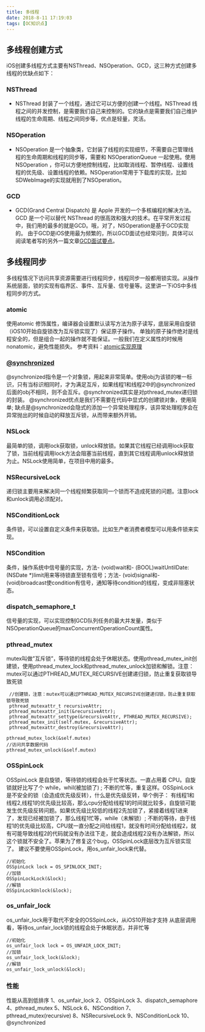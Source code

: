 ```yaml
---
title: 多线程
date: 2018-8-11 17:19:03
tags: [OC知识点]
---
```

<meta name="referrer" content="no-referrer"/>


## 多线程创建方式

iOS创建多线程方式主要有NSThread、NSOperation、GCD，这三种方式创建多线程的优缺点如下：

### NSThread

*   NSThread 封装了一个线程，通过它可以方便的创建一个线程。NSThread 线程之间的并发控制，是需要我们自己来控制的。它的缺点是需要我们自己维护线程的生命周期、线程之间同步等，优点是轻量，灵活。

### NSOperation

*   NSOperation 是一个抽象类，它封装了线程的实现细节，不需要自己管理线程的生命周期和线程的同步等，需要和 NSOperationQueue 一起使用。使用 NSOperation ，你可以方便地控制线程，比如取消线程、暂停线程、设置线程的优先级、设置线程的依赖。NSOperation常用于下载库的实现，比如SDWebImage的实现就用到了NSOperation。

### GCD

*   GCD(Grand Central Dispatch) 是 Apple 开发的一个多核编程的解决方法。GCD 是一个可以替代 NSThread 的很高效和强大的技术。在平常开发过程中，我们用的最多的就是GCD。哦，对了，NSOperation是基于GCD实现的。
    由于GCD是iOS使用最为频繁的，所以GCD面试也经常问到，具体可以阅读笔者写的另外一篇文章[GCD面试要点](https://xiaozhuanlan.com/topic/9206813475)。
<!-- more -->

## 多线程同步

多线程情况下访问共享资源需要进行线程同步，线程同步一般都用锁实现。从操作系统层面，锁的实现有临界区、事件、互斥量、信号量等。这里讲一下iOS中多线程同步的方式。

### atomic

使用atomic 修饰属性，编译器会设置默认读写方法为原子读写，底层采用自旋锁（iOS10开始自旋锁改为互斥锁实现了）保证原子操作。
单独的原子操作绝对是线程安全的，但是组合一起的操作就不能保证。一般我们在定义属性的时候用nonatomic，避免性能损失。
参考资料：[atomic实现原理](https://www.cnblogs.com/junhuawang/p/13529814.html)

### [@synchronized](https://xiaozhuanlan.com/u/1294451781)

@synchronized指令是一个对象锁，用起来非常简单。使用obj为该锁的唯一标识，只有当标识相同时，才为满足互斥，如果线程1和线程2中的@synchronized后面的obj不相同，则不会互斥。@synchronized其实是对pthread_mutex递归锁的封装。
@synchronized优点是我们不需要在代码中显式的创建锁对象，使用简单; 缺点是@synchronized会隐式的添加一个异常处理程序，该异常处理程序会在异常抛出的时候自动的释放互斥锁，从而带来额外开销。

### NSLock

最简单的锁，调用lock获取锁，unlock释放锁。如果其它线程已经调用lock获取了锁，当前线程调用lock方法会阻塞当前线程，直到其它线程调用unlock释放锁为止。NSLock使用简单，在项目中用的最多。

### NSRecursiveLock

递归锁主要用来解决同一个线程频繁获取同一个锁而不造成死锁的问题。注意lock和unlock调用必须配对。

### NSConditionLock

条件锁，可以设置自定义条件来获取锁。比如生产者消费者模型可以用条件锁来实现。

### NSCondition

条件，操作系统中信号量的实现，方法- (void)wait和- (BOOL)waitUntilDate:(NSDate *)limit用来等待锁直至锁有信号；方法- (void)signal和- (void)broadcast使condition有信号，通知等待condition的线程，变成非阻塞状态。

### dispatch_semaphore_t

信号量的实现，可以实现控制GCD队列任务的最大并发量，类似于NSOperationQueue的maxConcurrentOperationCount属性。

### pthread_mutex

mutex叫做”互斥锁”，等待锁的线程会处于休眠状态。使用pthread_mutex_init创建锁，使用pthread_mutex_lock和pthread_mutex_unlock加锁和解锁。注意：mutex可以通过PTHREAD_MUTEX_RECURSIVE创建递归锁，防止重复获取锁导致死锁

```
 //创建锁，注意：mutex可以通过PTHREAD_MUTEX_RECURSIVE创建递归锁，防止重复获取锁导致死锁
 pthread_mutexattr_t recursiveAttr;
 pthread_mutexattr_init(&recursiveAttr);
 pthread_mutexattr_settype(&recursiveAttr, PTHREAD_MUTEX_RECURSIVE);
 pthread_mutex_init(self.mutex, &recursiveAttr);
 pthread_mutexattr_destroy(&recursiveAttr);

pthread_mutex_lock(&self.mutex)
//访问共享数据代码
pthread_mutex_unlock(&self.mutex)

```

### OSSpinLock

OSSpinLock 是自旋锁，等待锁的线程会处于忙等状态。一直占用着 CPU。自旋锁就好比写了个 while，whil(被加锁了) ; 不断的忙等，重复这样。OSSpinLock是不安全的锁（会造成优先级反转），什么是优先级反转，举个例子：
有线程1和线程2,线程1的优先级比较高，那么cpu分配给线程1的时间就比较多，自旋锁可能发生优先级反转问题。如果优先级比较低的线程2先加锁了，紧接着线程1进来了，发现已经被加锁了，那么线程1忙等，while（未解锁）; 不断的等待，由于线程1的优先级比较高，CPU就一直分配之间给线程1，就没有时间分配给线程2，就有可能导致线程2的代码就没有办法往下走，就会造成线程2没有办法解锁，所以这个锁就不安全了。苹果为了修复这个bug，OSSpinLock底层改为互斥锁实现了。
建议不要使用OSSpinLock，用os_unfair_lock来代替。

```
//初始化
OSSpinLock lock = OS_SPINLOCK_INIT;
//加锁
OSSpinLockLock(&lock);
//解锁
OSSpinLockUnlock(&lock);

```

### os_unfair_lock

os_unfair_lock用于取代不安全的OSSpinLock，从iOS10开始才支持 从底层调用看，等待os_unfair_lock锁的线程会处于休眠状态，并非忙等

```
//初始化
os_unfair_lock lock = OS_UNFAIR_LOCK_INIT;
//加锁
os_unfair_lock_lock(&lock);
//解锁
os_unfair_lock_unlock(&lock);

```

### 性能

性能从高到低排序
1、os_unfair_lock
2、OSSpinLock
3、dispatch_semaphore
4、pthread_mutex
5、NSLock
6、NSCondition
7、pthread_mutex(recursive)
8、NSRecursiveLock
9、NSConditionLock
10、@synchronized


